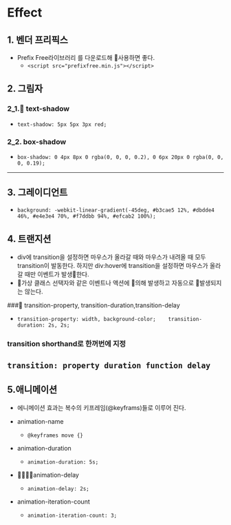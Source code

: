 # Effect
## 1. 벤더 프리픽스
- Prefix Free라이브러리 를 다운로드해 사용하면 좋다.
    -  `<script src="prefixfree.min.js"></script>`  

## 2. 그림자
### 2_1. text-shadow
- `text-shadow: 5px 5px 3px red;`

### 2_2. box-shadow
- `box-shadow: 0 4px 8px 0 rgba(0, 0, 0, 0.2), 0 6px 20px 0 rgba(0, 0, 0, 0.19);`
---

## 3. 그레이디언트
- `background: -webkit-linear-gradient(-45deg, #b3cae5 12%, #dbdde4 46%, #e4e3e4 70%, #f7ddbb 94%, #efcab2 100%);`

## 4. 트랜지션
- div에 transition을 설정하면 마우스가 올라갈 때와 마우스가 내려올 때 모두 transition이 발동한다. 하지만 div:hover에 transition을 설정하면 마우스가 올라갈 때만 이벤트가 발생한다.
- 가상 클래스 선택자와 같은 이벤트나 액션에 의해 발생하고 자동으로 발생되지는 않는다.

### transition-property, transition-duration,transition-delay

- `transition-property: width, background-color;    transition-duration: 2s, 2s;`

### transition shorthand로 한꺼번에 지정
`transition: property duration function delay`
---

## 5.애니메이션
- 에니메이션 효과는 복수의 키프레임(@keyframs)들로 이루어 진다.
 
-  animation-name
    - `@keyframes move {}`
-  animation-duration
    - `animation-duration: 5s;`
-  animation-delay
    - `animation-delay: 2s;`
-  animation-iteration-count    
    - `animation-iteration-count: 3;`

